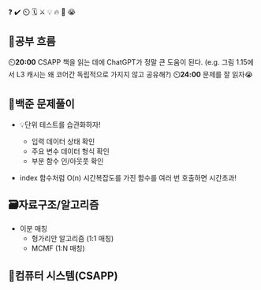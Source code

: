 ❓ ✔️ ⏲️ 🗓️ ⚔️ 💡 🔥 🎵 😭

## 🧠공부 흐름
⏲️**20:00** CSAPP 책을 읽는 데에 ChatGPT가 정말 큰 도움이 된다. (e.g. 그림 1.15에서 L3 캐시는 왜 코어간 독립적으로 가지지 않고 공유해?)
⏲️**24:00** 문제를 잘 읽자😭

## 🔢백준 문제풀이
- 💡단위 테스트를 습관화하자!
    - 입력 데이터 상태 확인
    - 주요 변수 데이터 형식 확인
    - 부분 함수 인/아웃풋 확인

- index 함수처럼 O(n) 시간복잡도를 가진 함수를 여러 번 호출하면 시간초과!

## 🗃️자료구조/알고리즘
- 이분 매칭
    - 헝가리안 알고리즘 (1:1 매칭)
    - MCMF (1:N 매칭)

## 📓컴퓨터 시스템(CSAPP)


